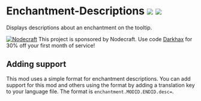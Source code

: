 # Enchantment-Descriptions [![](http://cf.way2muchnoise.eu/250419.svg)](https://minecraft.curseforge.com/projects/enchantment-descriptions) [![](http://cf.way2muchnoise.eu/versions/250419.svg)](https://minecraft.curseforge.com/projects/enchantment-descriptions)
Displays descriptions about an enchantment on the tooltip.

[![Nodecraft](https://nodecraft.com/assets/images/logo-dark.png)](https://nodecraft.com/r/darkhax)
This project is sponsored by Nodecraft. Use code [Darkhax](https://nodecraft.com/r/darkhax) for 30% off your first month of service!

## Adding support

This mod uses a simple format for enchantment descriptions. You can add support for this mod and others using the format by adding a translation key to your language file. The format is `enchantment.MODID.ENDID.desc=`.
